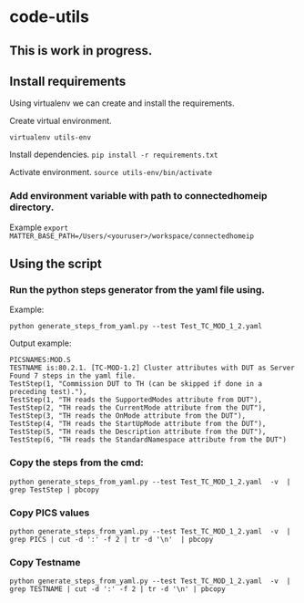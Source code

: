 # code-utils

## This is work in progress.

## Install requirements

Using virtualenv we can create and install the requirements.

Create virtual environment.

`virtualenv utils-env`

Install dependencies.
`pip install -r requirements.txt`

Activate environment.
`source utils-env/bin/activate`


### Add environment variable with path to connectedhomeip directory.

Example `export MATTER_BASE_PATH=/Users/<youruser>/workspace/connectedhomeip`

## Using the script 
### Run the python steps generator from the yaml file using.

Example:

`python generate_steps_from_yaml.py --test Test_TC_MOD_1_2.yaml`

Output example:

```
PICSNAMES:MOD.S
TESTNAME is:80.2.1. [TC-MOD-1.2] Cluster attributes with DUT as Server
Found 7 steps in the yaml file.
TestStep(1, "Commission DUT to TH (can be skipped if done in a preceding test)."),
TestStep(1, "TH reads the SupportedModes attribute from DUT"),
TestStep(2, "TH reads the CurrentMode attribute from the DUT"),
TestStep(3, "TH reads the OnMode attribute from the DUT"),
TestStep(4, "TH reads the StartUpMode attribute from the DUT"),
TestStep(5, "TH reads the Description attribute from the DUT"),
TestStep(6, "TH reads the StandardNamespace attribute from the DUT")
```

### Copy the steps from the cmd:

`python generate_steps_from_yaml.py --test Test_TC_MOD_1_2.yaml  -v  | grep TestStep | pbcopy`

### Copy PICS values
`python generate_steps_from_yaml.py --test Test_TC_MOD_1_2.yaml  -v  | grep PICS | cut -d ':' -f 2 | tr -d '\n'  | pbcopy`

### Copy Testname
`python generate_steps_from_yaml.py --test Test_TC_MOD_1_2.yaml  -v  | grep TESTNAME | cut -d ':' -f 2 | tr -d '\n' | pbcopy`

